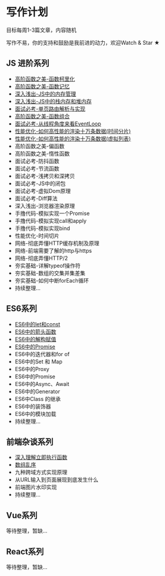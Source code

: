 # 写作计划

目标每周1-3篇文章，内容随机

写作不易，你的支持和鼓励是我前进的动力，欢迎Watch & Star ★

## JS 进阶系列

+ [高阶函数之美-函数柯里化](https://github.com/chenqf/frontEndBlog/issues/10)
+ [高阶函数之美-函数记忆](https://github.com/chenqf/frontEndBlog/issues/1)
+ [深入浅出-JS中的内存管理](https://github.com/chenqf/frontEndBlog/issues/8)
+ [深入浅出-JS中的栈内存和堆内存](https://github.com/chenqf/frontEndBlog/issues/9)
+ [面试必考-单页路由解析与实现](https://github.com/chenqf/frontEndBlog/issues/11)
+ [高阶函数之美-函数组合](https://github.com/chenqf/frontEndBlog/issues/13)
+ [面试必考-从线程角度来看EventLoop](https://github.com/chenqf/frontEndBlog/issues/14)
+ [性能优化-如何高性能的渲染十万条数据(时间分片)](https://github.com/chenqf/frontEndBlog/issues/15)
+ [性能优化-如何高性能的渲染十万条数据(虚拟列表)](https://github.com/chenqf/frontEndBlog/issues/16)
+ 高阶函数之美-偏函数
+ 高阶函数之美-惰性函数
+ 面试必考-防抖函数
+ 面试必考-节流函数
+ 面试必考-浅拷贝和深拷贝
+ 面试必考-JS中的闭包
+ 面试必考-虚拟Dom原理
+ 面试必考-Diff算法
+ 深入浅出-浏览器渲染原理
+ 手撸代码-模拟实现一个Promise
+ 手撸代码-模拟实现call和apply
+ 手撸代码-模拟实现bind
+ 性能优化-时间切片
+ 网络-彻底弄懂HTTP缓存机制及原理
+ 网络-前端需要了解的http与https
+ 网络-彻底弄懂HTTP/2
+ 夯实基础-详解typeof操作符
+ 夯实基础-数组的交集并集差集
+ 夯实基础-如何中断forEach循环
+ 持续整理...

## ES6系列

+ [ES6中的let和const](https://github.com/chenqf/frontEndBlog/issues/2)
+ [ES6中的箭头函数](https://github.com/chenqf/frontEndBlog/issues/4)
+ [ES6中的解构赋值](https://github.com/chenqf/frontEndBlog/issues/6)
+ [ES6中的Promise](https://github.com/chenqf/frontEndBlog/issues/7)
+ ES6中的迭代器和for of
+ ES6中的Set 和 Map
+ ES6中的Proxy
+ ES6中的Promise
+ ES6中的Async、Await
+ ES6中的Generator
+ ES6中Class 的继承
+ ES6中的装饰器
+ ES6中的模块加载
+ 持续整理...

## 前端杂谈系列

+ [深入理解立即执行函数](https://github.com/chenqf/frontEndBlog/issues/3)
+ [数组乱序](https://github.com/chenqf/frontEndBlog/issues/5)
+ 九种跨域方式实现原理
+ 从URL输入到页面展现到底发生什么
+ 前端图片水印实现
+ 持续整理...

## Vue系列

等待整理，暂缺...

## React系列

等待整理，暂缺...
